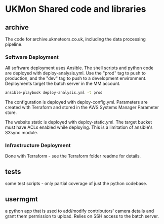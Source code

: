 # UKMon Shared code and libraries


## archive
The code for archive.ukmeteors.co.uk, including the data processing pipeline.

### Software Deployment
All software deployment uses Ansible. 
The shell scripts and python code are deployed with deploy-analysis.yml. Use the "prod" tag to push to production, and the "dev" tag to push to a development environment. Deployments target the batch server in the MM account. 

```bash
ansible-playbook deploy-analysis.yml -t prod
```

The configuration is deployed with deploy-config.yml. Parameters are created with Terraform and stored in the AWS Systems Manager Parameter store. 

The website static is deployed with deploy-static.yml. The target bucket must have ACLs enabled while deploying. This is a limitation of ansible's S3sync module.

### Infrastructure Deployment
Done with Terraform - see the Terraform folder readme for details. 

## tests

some test scripts - only partial coverage of just the python codebase. 

## usermgmt
a python app that is used to add/modify contributors' camera details and grant them permission to upload.
Relies on SSH access to the batch server. 



